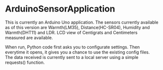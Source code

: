 # ArduinoSensorApplication

This is currently an Arduino Uno application. The sensors currently available as of this version are Warmth(LM35), Distance(HC-SR04), Humidity and Warmth(DHT11) and LDR.
LCD view of Centigrats and Centimeters measured are available.

When run, Python code first asks you to configurate settings. Then everytime it opens, it gives you a chance to use the existing config files.
The data received is currently sent to a local server using a simple requests() function.

